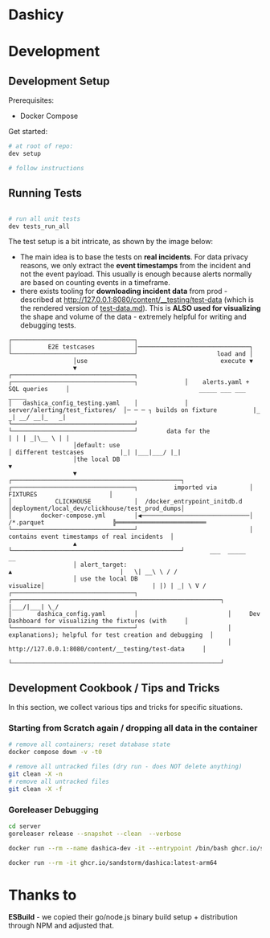 # Dashicy


# Development

## Development Setup

Prerequisites:

- Docker Compose

Get started:

```bash
# at root of repo:
dev setup

# follow instructions
```

## Running Tests

```bash

# run all unit tests
dev tests_run_all
```

The test setup is a bit intricate, as shown by the image below:

- The main idea is to base the tests on **real incidents**. For data privacy reasons, we only extract the **event
  timestamps**
  from the incident and not the event payload. This usually is enough because alerts normally are based on counting
  events in
  a timeframe.
- there exists tooling for **downloading incident data** from prod - described
  at http://127.0.0.1:8080/content/__testing/test-data
  (which is the rendered version of [test-data.md](app/client/content/__testing/test-data.md)). This is **ALSO used for
  visualizing** the shape and volume of the data - extremely helpful for writing and debugging tests.

```
┌──────────────────────────────────┐                                                                                                           
│          E2E testcases           │───────────────────────────────┐                                                                           
└──────────────────────────────────┘                      load and │                                                                           
                  │use                                     execute ▼                                                                           
                  ▼                              ┌──────────────────────────────────┐                                                          
┌──────────────────────────────────┐             │    alerts.yaml + SQL queries     │                                    _____ ___ ___ _____   
│   dashica_config_testing.yaml    │             │  server/alerting/test_fixtures/  │─ ─ ─ ┐ builds on fixture          |_   _| __/ __|_   _|  
└──────────────────────────────────┘             └──────────────────────────────────┘        data for the                 | | | _|\__ \ | |    
                  │default: use                                                            │ different testcases          |_| |___|___/ |_|    
                  │the local DB                                                            ▼                                                   
                  ▼                                                ┌───────────────────────────────────────────────┐                           
┌──────────────────────────────────┐          imported via         │                   FIXTURES                    │                           
│            CLICKHOUSE            │  /docker_entrypoint_initdb.d  │deployment/local_dev/clickhouse/test_prod_dumps│                           
│        docker-compose.yml        │◀──────────────────────────────│                  /*.parquet                   ╠═════════════════════════
└──────────────────────────────────┘                               │  contains event timestamps of real incidents  │                           
                  ▲                                                └───────────────────────────────────────────────┘       ___  _____   __     
                  │ alert_target:                                                          ▲                              |   \| __\ \ / /     
                  │ use the local DB                                              visualize│                              | |) | _| \ V /      
┌──────────────────────────────────┐                         ┌──────────────────────────────────────────────────────────┐ |___/|___| \_/       
│       dashica_config.yaml        │                         │     Dev Dashboard for visualizing the fixtures (with     │                      
└──────────────────────────────────┘                         │  explanations); helpful for test creation and debugging  │                      
                                                             │    http://127.0.0.1:8080/content/__testing/test-data     │                      
                                                             └──────────────────────────────────────────────────────────┘                      
```

## Development Cookbook / Tips and Tricks

In this section, we collect various tips and tricks for specific situations.

### Starting from Scratch again / dropping all data in the container

```bash
# remove all containers; reset database state
docker compose down -v -t0

# remove all untracked files (dry run - does NOT delete anything)
git clean -X -n
# remove all untracked files
git clean -X -f
```

### Goreleaser Debugging

```bash
cd server
goreleaser release --snapshot --clean  --verbose

docker run --rm --name dashica-dev -it --entrypoint /bin/bash ghcr.io/sandstorm/dashica:latest-arm64

docker run --rm -it ghcr.io/sandstorm/dashica:latest-arm64

```

# Thanks to

**ESBuild** - we copied their go/node.js binary build setup + distribution through NPM and adjusted that.